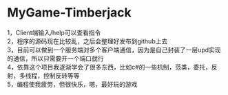 ﻿# MyGame-Timberjack
1，Client端输入/help可以查看指令  
2，程序的源码现在比较乱，之后会整理好发布到github上去  
3，目前可以做到一个服务端对多个客户端通信，因为是自己封装了一层upd实现的通信，所以只需要开一个端口就行  
4，依靠这个项目我逐渐学会了很多东西，比如c#的一些机制，范类，委托，反射，多线程，控制反转等等  
5，编程使我疲劳，但很快乐，嗯，最好玩的游戏  
